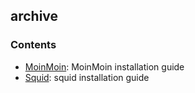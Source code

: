 ## archive 

### Contents
* [MoinMoin](MoinMoin.md): MoinMoin installation guide
* [Squid](squid.md): squid installation guide


